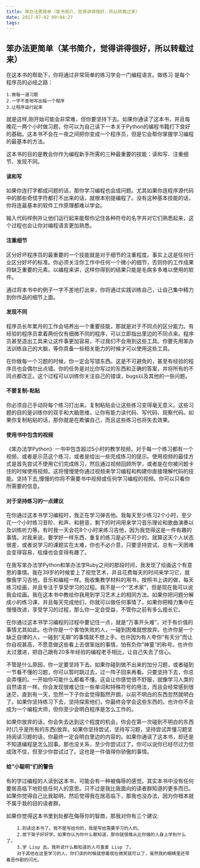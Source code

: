 ```yaml
---
title: 笨办法更简单（某书简介，觉得讲得很好，所以转载过来）
date: 2017-07-02 09:04:27
tags:
---
```


## 笨办法更简单（某书简介，觉得讲得很好，所以转载过来）
	
在这本书的帮助下，你将通过非常简单的练习学会一门编程语言。做练习 是每个程序员的必经之路：

	1.做每一道习题
	2.一字不差地写出每一个程序
	3.让程序运行起来

就是这样,刚开始可能会非常难，但你要坚持下去。如果你通读了这本书，并且每晚花一两个小时做习题，你可以为自己读下一本关于Python的编程书籍打下良好的基础。这本书不会在一夜之间把你变成一个程序员，但是它会帮你掌握学习编程的最基本的方法。

这本书的目的是教会你作为编程新手所需的三种最重要的技能：读和写、注重细节、发现不同。

#### 读和写
如果你连打字都成问题的话，那你学习编程也会成问题。尤其如果你连程序源代码中的那些奇怪字符都打不出来的话，就根本别提编程了。没有这种基本技能的话，你将连最基本的软件工作原理都难以学会。

输入代码样例并让他们运行起来能帮你记住各种符号的名字并对它们熟悉起来，这个过程也会让你对编程语言更加熟悉。

#### 注重细节
区分好坏程序员的最重要的一个技能就是对于细节的注重程度。事实上这是任何行业区分好坏的标准。你必须关注你工作中任何一个微小的细节，否则你的工作成果将缺乏重要的元素。以编程来讲，这样你得到的结果只能是毛病多多难以使用的软件。

通过将本书中的例子一字不差地打出来，你将通过实践训练自己，让自己集中精力到你作品的细节上面。

#### 发现不同
程序员长年累月的工作会培养出一个重要技能，那就是对于不同点的区分能力。有经验的程序员拿着两份仅有细微不同的程序，可以立即指出里边的不同点来。程序员甚至造出工具来让这件事更加容易，不过我们不会用到这些工具。你要先用笨办法训练自己的大脑，等你具备一些相关能力的时候才可以使用这些工具。

在你做每一个习题的时候，你一定会写错东西。这是不可避免的，甚至有经验的程序员也会偶尔出点错。你的任务是对比你写过的东西和正确的答案，并将所有的不同点都改正。这个过程可以训练你关注自己的错误，bugs以及其他的一些问题。

#### 不要复制-粘贴
你必须自己手动将每个练习打出来。复制粘贴会让这些练习变得毫无意义。这些习题的目的是训练你的双手和大脑思维，让你有能力读代码、写代码、观察代码。如果你复制粘贴的话，那你就是在欺骗自己，而且这些练习也将失去效果。

#### 使用书中包含的视频
《笨办法学Python》一书中包含超过5小时的教学视频。对于每一个练习都有一个视频，或者是示范这个练习，或者是给出一些完成练习的提示。使用视频的最佳方式是首先尝试不使用它们完成练习，然后通过视频回顾所学，或者是在你被问题卡住的时候使用视频。这将慢慢使你通过视频来学习编程和构建你直接理解代码的技能。坚持下去,慢慢的你将不需要书中视频或任何学习编程的视频。你可以只看你所需要的信息。

#### 对于坚持练习的一点建议
在你通过这本书学习编程时，我正在学习弹吉他。我每天至少练习2个小时，至少花一个小时练习音阶、和声、和琶音，剩下的时间用来学习音乐理论和歌曲演奏以及训练听力等。有时我一天会花8个小时来练习吉他，因为我觉得这是一件有趣的事情。对我来说，要学好一样东西，重复的练习是必不可少的。就算这天个人状态很差，或者说学习的课题实在太难，你也不必介意，只要坚持尝试，总有一天困难会变得容易，枯燥也会变得有趣了。

在我写笨办法学Python和笨办法学Ruby之间的那段时间，我发现了绘画这个有意思的事情。我在39岁的时候爱上了视觉艺术，并且花费每天的时间来学习它，就像我学习吉他，音乐和编程一样。我收集教学材料的用书，按照书上讲的做，每天练习绘画，并且专注于享受学习的过程。我不是一个“艺术家”，但是现在我可以说我会绘画。我在这本书中教给你我用到学习艺术上的相同方法。如果你把问题分解成小的练习课，并且每天完成他们，你就可以做任何事情了。如果你把精力集中在慢慢改进，享受学习的过程，那么你一定会受益，不管你之前有多么擅长它。

在你通过这本书学习编程的过程中要记住一点，就是“万事开头难”，对于有价值的事情尤其如此。也许你是一个害怕失败的人，一碰到困难就想放弃。也许你是一个缺乏自律的人，一碰到“无聊”的事情就不想上手。也许因为有人夸你“有天分”而让你自视甚高，不愿意做这些看上去很笨拙的事情，怕有负你”神童”的称号。也许你太过激进，把自己跟有20多年经验的编程老手相比，让自己失去了信心。

不管是什么原因，你一定要坚持下去。如果你碰到做不出来的加分习题，或者碰到一节看不懂的习题，你可以暂时跳过去，过一阵子回来再看。只要坚持下去，你总会弄懂的。一开始你可能什么都看不懂。这会让你感觉很不舒服，就像学习人类的自然语言一样。你会发现很难记住一些单词和特殊符号的用法，而且会经常感到很迷茫，直到有一天，忽然一下子你会觉得豁然开朗，以前不明白的东西忽然就明白了。如果你坚持练习下去，坚持探索他们，你最终会学会这些东西的。也许你不会成为一个编程大师，但你至少会明白程序是怎么工作的。

如果你放弃的话，你会失去达到这个程度的机会。你会在第一次碰到不明白的东西时(几乎是所有的东西)放弃。如果你坚持尝试，坚持写习题，坚持尝试弄懂习题坚持阅读习题的话，你最终一定会明白里边的内容的。如果你通读了这本书，却还是不知道编程是怎么回事。那也没关系，至少你尝试过了。你可以说你已经尽过力但成效不佳，但至少你尝试过了。这也是一件值得你骄傲的事情。

#### 给“小聪明”们的警告
有的学过编程的人读到这本书，可能会有一种被侮辱的感觉。其实本书中没有任何要居高临下地贬低任何人的意思。只不过是我比我面向的读者群知道的更多而已。如果你觉得自己比我聪明，然后觉得我在居高临下，那我也没办法，因为你根本就不属于我的目的读者群。

如果你觉得这本书里到处都在侮辱你的智商，那我对你有三个建议:
		
		1.别读这本书了。我不是写给你的，我是写给需要学习的人的。
		2.放下架子好好学。如果你认为你什么都知道，那你就很难从比你强的人身上学到什么了。
		3.学 Lisp 去。我听说什么都知道的人可喜爱 Lisp 了。
		对于其他在这里学习的人，你们读的时候就想着我在微笑就可以了，虽然我的眼睛里还带着恶作剧的闪光。

